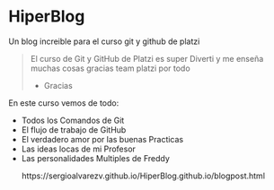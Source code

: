 # HiperBlog
Un blog increible para el curso git y github de platzi

>El curso de Git y GitHub de Platzi es super Diverti     y me enseña muchas cosas gracias team  platzi por todo 
> *  Gracias

En este curso vemos de todo:
* Todos los Comandos de Git
* El flujo de trabajo de GitHub
* El verdadero amor por las buenas Practicas
* Las ideas locas de mi Profesor 
* Las personalidades Multiples de Freddy

<ul>https://sergioalvarezv.github.io/HiperBlog.github.io/blogpost.html</ul>